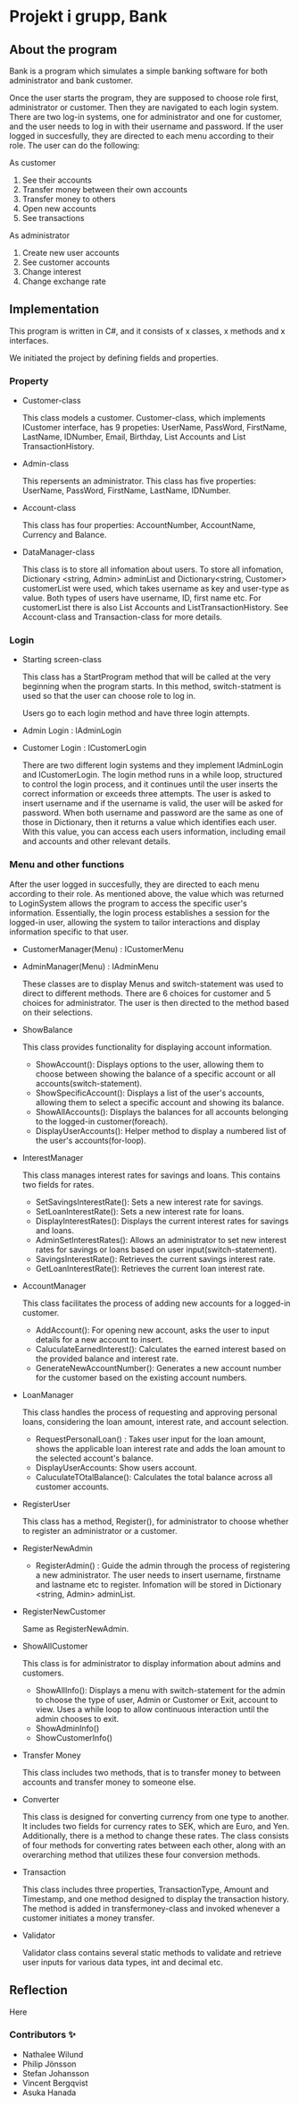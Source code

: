 # Projekt i grupp, Bank
## About the program
Bank is a program which simulates a simple banking software for both administrator and bank customer.

Once the user starts the program, they are supposed to choose role first, administrator or customer. Then they are navigated to each login system. There are two log-in systems, one for administrator and one for customer, and the user needs to log in with their username and password.
If the user logged in succesfully, they are directed to each menu according to their role. The user can do the following:

As customer
1. See their accounts
2. Transfer money between their own accounts
3. Transfer money to others
4. Open new accounts
5. See transactions

As administrator
1. Create new user accounts
2. See customer accounts
3. Change interest
4. Change exchange rate

## Implementation

This program is written in C#, and it consists of x classes, x methods and x interfaces. 

We initiated the project by defining fields and properties.

### Property

* Customer-class

  This class models a customer. Customer-class, which implements ICustomer interface, has 9 propeties: UserName, PassWord, FirstName, LastName, IDNumber, Email, Birthday, List <Account> Accounts and List <Transaction> TransactionHistory.
  
* Admin-class

  This repersents an administrator. This class has five properties: UserName, PassWord, FirstName, LastName, IDNumber.

* Account-class

  This class has four properties: AccountNumber, AccountName, Currency and Balance. 
  
* DataManager-class

  This class is to store all infomation about users. To store all infomation, Dictionary <string, Admin> adminList and Dictionary<string, Customer> customerList were used, which takes username as key and user-type as value. Both types of users have username, ID, first name etc. For customerList there is also List<Account> Accounts and List<Transaction>TransactionHistory. See Account-class and Transaction-class for more details.

### Login
  
* Starting screen-class

  This class has a StartProgram method that will be called at the very beginning when the program starts. In this method, switch-statment is used so that the user can choose role to log in.

  Users go to each login method and have three login attempts. 
* Admin Login : IAdminLogin
* Customer Login : ICustomerLogin

  There are two different login systems and they implement IAdminLogin and ICustomerLogin. The login method runs in a while loop, structured to control the login process, and it continues until the user inserts the correct information or exceeds three attempts. The user is asked to insert username and if the username is valid, the user will be asked for password. When both username and password are the same as one of those in Dictionary, then it returns a value which identifies each user. With this value, you can access each users information, including email and accounts and other relevant details.

### Menu and other functions
After the user logged in succesfully, they are directed to each menu according to their role. As mentioned above, the value which was returned to LoginSystem allows the program to access the specific user's information. Essentially, the login process establishes a session for the logged-in user, allowing the system to tailor interactions and display information specific to that user.

* CustomerManager(Menu) : ICustomerMenu
* AdminManager(Menu) : IAdminMenu

  These classes are to display Menus and switch-statement was used to direct to different methods. There are 6 choices for customer and 5 choices for administrator. The user is then directed to the method based on their selections.

* ShowBalance

  This class provides functionality for displaying account information.

  * ShowAccount(): Displays options to the user, allowing them to choose between showing the balance of a specific account or all accounts(switch-statement).
  * ShowSpecificAccount(): Displays a list of the user's accounts, allowing them to select a specific account and showing its balance.
  * ShowAllAccounts(): Displays the balances for all accounts belonging to the logged-in customer(foreach).
  * DisplayUserAccounts(): Helper method to display a numbered list of the user's accounts(for-loop).

* InterestManager

  This class manages interest rates for savings and loans. This contains two fields for rates.
  
  * SetSavingsInterestRate(): Sets a new interest rate for savings.
  * SetLoanInterestRate(): Sets a new interest rate for loans.
  * DisplayInterestRates(): Displays the current interest rates for savings and loans.
  * AdminSetInterestRates(): Allows an administrator to set new interest rates for savings or loans based on user input(switch-statement).
  * SavingsInterestRate(): Retrieves the current savings interest rate.
  * GetLoanInterestRate(): Retrieves the current loan interest rate.
  
* AccountManager

  This class facilitates the process of adding new accounts for a logged-in customer. 
  * AddAccount(): For opening new account, asks the user to input details for a new account to insert.
  * CaluculateEarnedInterest(): Calculates the earned interest based on the provided balance and interest rate.
  * GenerateNewAccountNumber(): Generates a new account number for the customer based on the existing account numbers.
  
* LoanManager

  This class handles the process of requesting and approving personal loans, considering the loan amount, interest rate, and account selection.

  * RequestPersonalLoan() : Takes user input for the loan amount, shows the applicable loan interest rate and adds the loan amount to the selected account's balance.
  * DisplayUserAccounts: Show users account.
  * CaluculateTOtalBalance(): Calculates the total balance across all customer accounts.
  
* RegisterUser

  This class has a method, Register(), for administrator to choose whether to register an administrator or a customer.
   
* RegisterNewAdmin

  * RegisterAdmin() : Guide the admin through the process of registering a new administrator. The user needs to insert username, firstname and lastname etc to register.
  Infomation will be stored in Dictionary <string, Admin> adminList.

 * RegisterNewCustomer

   Same as RegisterNewAdmin.
   
* ShowAllCustomer

  This class is for administrator to display information about admins and customers.
  
  * ShowAllInfo(): Displays a menu with switch-statement for the admin to choose the type of user, Admin or Customer or Exit, account to view. Uses a while loop to allow continuous interaction until the admin chooses to exit.
  * ShowAdminInfo()
  * ShowCustomerInfo() 
  
* Transfer Money

  This class includes two methods, that is to transfer money to between accounts and transfer money to someone else.

* Converter

  This class is designed for converting currency from one type to another. It includes two fields for currency rates to SEK, which are Euro, and Yen. Additionally, there is a method to change these rates. The class consists of four methods for converting rates between each other, along with an overarching method that utilizes these four conversion methods.

* Transaction

  This class includes three properties, TransactionType, Amount and Timestamp, and one method designed to display the transaction history. The method is added in transfermoney-class and invoked whenever a customer initiates a money transfer.

* Validator

  Validator class contains several static methods to validate and retrieve user inputs for various data types, int and decimal etc.

## Reflection
Here 

### Contributors ✨
* Nathalee Wilund
* Philip Jönsson
* Stefan Johansson
* Vincent Bergqvist
* Asuka Hanada
